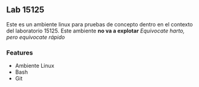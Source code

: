 ## Lab 15125
Este es un ambiente linux para pruebas de concepto dentro en el contexto del laboratorio 15125.
Este ambiente **no va a explotar**
*Equivocate harto, pero equivocate rápido*


### Features

- Ambiente Linux
- Bash
- Git

